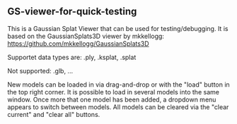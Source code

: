 ## GS-viewer-for-quick-testing
This is a Gaussian Splat Viewer that can be used for testing/debugging. It is based on the GaussianSplats3D viewer by mkkellogg:
https://github.com/mkkellogg/GaussianSplats3D

Supportet data types are: .ply, .ksplat, .splat

Not supported: .glb, ...

New models can be loaded in via drag-and-drop or with the "load" button in the top right corner. It is possible to load in several models into the same window.
Once more that one model has been added, a dropdown menu appears to switch between models. 
All models can be cleared via the "clear current" and "clear all" buttons.
